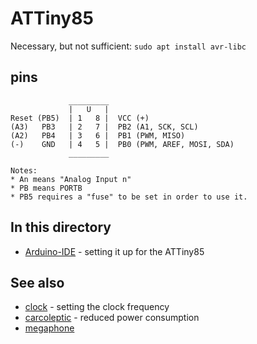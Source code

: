 # ATTiny85

Necessary, but not sufficient:
```sudo apt install avr-libc```

## pins

```
             _________
             |   U   |
Reset (PB5)  | 1   8 |  VCC (+)
(A3)   PB3   | 2   7 |  PB2 (A1, SCK, SCL)
(A2)   PB4   | 3   6 |  PB1 (PWM, MISO)
(-)    GND   | 4   5 |  PB0 (PWM, AREF, MOSI, SDA)
             _________

Notes:
* An means "Analog Input n"
* PB means PORTB
* PB5 requires a "fuse" to be set in order to use it.
```

## In this directory

* [Arduino-IDE](Arduino-IDE.md) - setting it up for the ATTiny85


## See also

* [clock](clock.md) - setting the clock frequency
* [carcoleptic](https://github.com/brabl2/narcoleptic) - 
reduced power consumption
* [megaphone](https://www.youtube.com/watch?v=__ECzxnvEg8)

